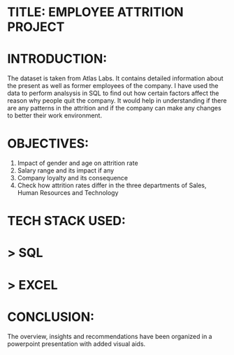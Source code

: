 #   TITLE: EMPLOYEE ATTRITION PROJECT

#  INTRODUCTION:
The dataset is taken from Atlas Labs. It contains detailed information about the present as well as former employees of the company. I have used the data to perform analsysis in SQL to find out how certain factors affect the reason why people quit the company. It would help in understanding if there are any patterns in the attrition and if the company can make any changes to better their work environment.
#  OBJECTIVES:
1. Impact of gender and age on attrition rate
2. Salary range and its impact if any
3. Company loyalty and its consequence
4. Check how attrition rates differ in the three departments of Sales, Human Resources and Technology
#  TECH STACK USED:
# > SQL
# > EXCEL
#  CONCLUSION:
The overview, insights and recommendations have been organized in a powerpoint presentation with added visual aids.
